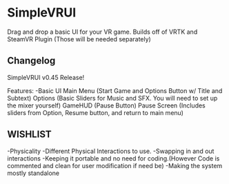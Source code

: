 # SimpleVRUI
Drag and drop a basic UI for your VR game. Builds off of VRTK and SteamVR Plugin (Those will be needed separately)

Changelog
------------
SimpleVRUI v0.45 Release!

Features:
-Basic UI
   Main Menu (Start Game and Options Button w/ Title and Subtext)
   Options (Basic Sliders for Music and SFX. You will need to set up the mixer yourself)
   GameHUD (Pause Button)
   Pause Screen (Includes sliders from Option, Resume button, and return to main menu)

WISHLIST
-------------
-Physicality
-Different Physical Interactions to use.
-Swapping in and out interactions
-Keeping it portable and no need for coding.(However Code is commented and clean for user modification if need be)
-Making the system mostly standalone

